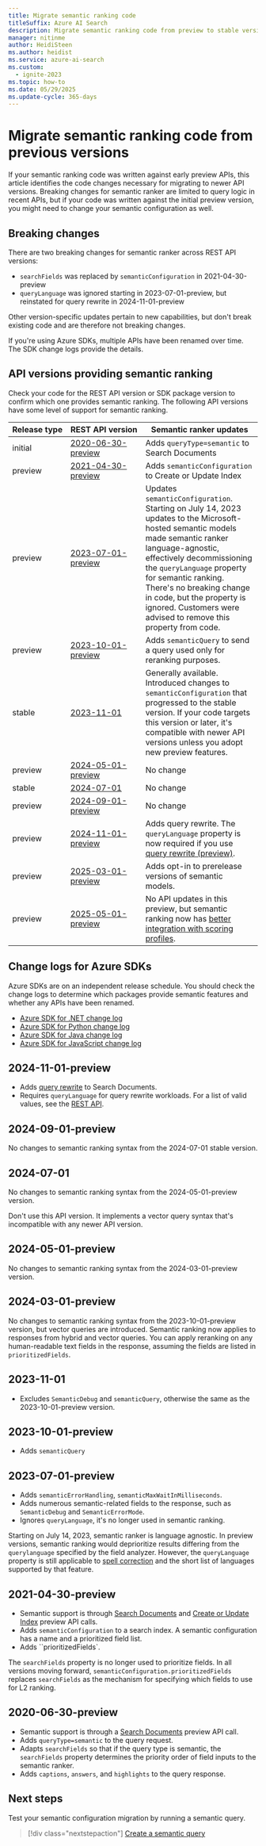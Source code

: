 ```yaml
---
title: Migrate semantic ranking code 
titleSuffix: Azure AI Search
description: Migrate semantic ranking code from preview to stable versions, and now to newer preview versions.
manager: nitinme
author: HeidiSteen
ms.author: heidist
ms.service: azure-ai-search
ms.custom:
  - ignite-2023
ms.topic: how-to
ms.date: 05/29/2025
ms.update-cycle: 365-days
---
```


# Migrate semantic ranking code from previous versions

If your semantic ranking code was written against early preview APIs, this article identifies the code changes necessary for migrating to newer API versions. Breaking changes for semantic ranker are limited to query logic in recent APIs, but if your code was written against the initial preview version, you might need to change your semantic configuration as well.

## Breaking changes

There are two breaking changes for semantic ranker across REST API versions:

+ `searchFields` was replaced by `semanticConfiguration` in 2021-04-30-preview
+ `queryLanguage` was ignored starting in 2023-07-01-preview, but reinstated for query rewrite in 2024-11-01-preview

Other version-specific updates pertain to new capabilities, but don't break existing code and are therefore not breaking changes.

If you're using Azure SDKs, multiple APIs have been renamed over time. The SDK change logs provide the details.

## API versions providing semantic ranking

Check your code for the REST API version or SDK package version to confirm which one provides semantic ranking. The following API versions have some level of support for semantic ranking.

| Release&nbsp;type | REST&nbsp;API&nbsp;version | Semantic ranker updates |
|--|--|--|
| initial | [2020-06-30-preview](/rest/api/searchservice/preview-api/search-documents) | Adds `queryType=semantic` to Search Documents |
| preview | [2021-04-30-preview](/rest/api/searchservice/preview-api/search-documents)  | Adds `semanticConfiguration` to Create or Update Index |
| preview | [2023-07-01-preview](/rest/api/searchservice/preview-api/search-documents) | Updates `semanticConfiguration`. Starting on July 14, 2023 updates to the Microsoft-hosted semantic models made semantic ranker language-agnostic, effectively decommissioning the `queryLanguage` property for semantic ranking. There's no breaking change in code, but the property is ignored. Customers were advised to remove this property from code.|
| preview | [2023-10-01-preview](/rest/api/searchservice/operation-groups?view=rest-searchservice-2023-10-01-preview&preserve-view=true) | Adds `semanticQuery` to send a query used only for reranking purposes. |
| stable | [2023-11-01](/rest/api/searchservice/operation-groups?view=rest-searchservice-2023-11-01&preserve-view=true) | Generally available. Introduced changes to `semanticConfiguration` that progressed to the stable version. If your code targets this version or later, it's compatible with newer API versions unless you adopt new preview features.|
| preview | [2024-05-01-preview](/rest/api/searchservice/operation-groups?view=rest-searchservice-2024-05-01-preview&preserve-view=true) | No change |
| stable | [2024-07-01](/rest/api/searchservice/indexes/create-or-update?view=rest-searchservice-2024-07-01&preserve-view=true) | No change |
| preview | [2024-09-01-preview](/rest/api/searchservice/operation-groups?view=rest-searchservice-2024-09-01-preview&preserve-view=true) | No change |
| preview | [2024-11-01-preview](/rest/api/searchservice/operation-groups?view=rest-searchservice-2024-11-01-preview&preserve-view=true) | Adds query rewrite. The `queryLanguage` property is now required if you use [query rewrite (preview)](semantic-how-to-query-rewrite.md).  |
| preview | [2025-03-01-preview](/rest/api/searchservice/operation-groups?view=rest-searchservice-2025-03-01-preview&preserve-view=true) | Adds opt-in to prerelease versions of semantic models. |
| preview | [2025-05-01-preview](/rest/api/searchservice/operation-groups?view=rest-searchservice-2025-05-01-preview&preserve-view=true) | No API updates in this preview, but semantic ranking now has [better integration with scoring profiles](semantic-how-to-enable-scoring-profiles.md). |

## Change logs for Azure SDKs

Azure SDKs are on an independent release schedule. You should check the change logs to determine which packages provide semantic features and whether any APIs have been renamed.

+ [Azure SDK for .NET change log](https://github.com/Azure/azure-sdk-for-net/blob/Azure.Search.Documents_11.5.1/sdk/search/Azure.Search.Documents/CHANGELOG.md#1150-2023-11-10&preserve-view=true)
+ [Azure SDK for Python change log](https://github.com/Azure/azure-sdk-for-python/blob/main/sdk/search/azure-search-documents/CHANGELOG.md#1140-2023-10-13&preserve-view=true)
+ [Azure SDK for Java change log](https://github.com/Azure/azure-sdk-for-java/blob/azure-search-documents_11.6.1/sdk/search/azure-search-documents/CHANGELOG.md#1160-2023-11-13&preserve-view=true)
+ [Azure SDK for JavaScript change log](https://github.com/Azure/azure-sdk-for-js/blob/%40azure/search-documents_12.0.0/sdk/search/search-documents/CHANGELOG.md#1200-2023-11-13&preserve-view=true)

## 2024-11-01-preview

+ Adds [query rewrite](semantic-how-to-query-rewrite.md) to Search Documents.
+ Requires `queryLanguage` for query rewrite workloads. For a list of valid values, see the [REST API](/rest/api/searchservice/documents/search-post?view=rest-searchservice-2024-11-01-preview#querylanguage&preserve-view=true).

## 2024-09-01-preview

No changes to semantic ranking syntax from the 2024-07-01 stable version.

## 2024-07-01

No changes to semantic ranking syntax from the 2024-05-01-preview version.

Don't use this API version. It implements a vector query syntax that's incompatible with any newer API version.

## 2024-05-01-preview

No changes to semantic ranking syntax from the 2024-03-01-preview version.

## 2024-03-01-preview

No changes to semantic ranking syntax from the 2023-10-01-preview version, but vector queries are introduced. Semantic ranking now applies to responses from hybrid and vector queries. You can apply reranking on any human-readable text fields in the response, assuming the fields are listed in `prioritizedFields`.

## 2023-11-01

+ Excludes `SemanticDebug` and `semanticQuery`, otherwise the same as the 2023-10-01-preview version.

## 2023-10-01-preview

+ Adds `semanticQuery`

## 2023-07-01-preview

+ Adds `semanticErrorHandling`, `semanticMaxWaitInMilliseconds`.
+ Adds numerous semantic-related fields to the response, such as `SemanticDebug` and `SemanticErrorMode`.
+ Ignores `queryLanguage`, it's no longer used in semantic ranking.

Starting on July 14, 2023, semantic ranker is language agnostic. In preview versions, semantic ranking would deprioritize results differing from the `querylanguage` specified by the field analyzer. However, the `queryLanguage` property is still applicable to [spell correction](speller-how-to-add.md) and the short list of languages supported by that feature.

## 2021-04-30-preview

+ Semantic support is through [Search Documents](/rest/api/searchservice/preview-api/search-documents) and [Create or Update Index](/rest/api/searchservice/preview-api/create-or-update-index) preview API calls.
+ Adds `semanticConfiguration` to a search index. A semantic configuration has a name and a prioritized field list.
+ Adds ``prioritizedFields`.

The `searchFields` property is no longer used to prioritize fields. In all versions moving forward, `semanticConfiguration.prioritizedFields` replaces `searchFields` as the mechanism for specifying which fields to use for L2 ranking.

## 2020-06-30-preview

+ Semantic support is through a [Search Documents](/rest/api/searchservice/preview-api/search-documents) preview API call.
+ Adds `queryType=semantic` to the query request.
+ Adapts `searchFields` so that if the query type is semantic, the `searchFields` property determines the priority order of field inputs to the semantic ranker.
+ Adds `captions`, `answers`, and `highlights` to the query response.

## Next steps

Test your semantic configuration migration by running a semantic query.

> [!div class="nextstepaction"]
> [Create a semantic query](semantic-how-to-query-request.md)

